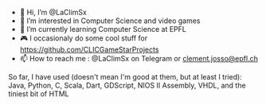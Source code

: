 - 👋 Hi, I’m @LaClimSx
- 👀 I’m interested in Computer Science and video games
- 🌱 I’m currently learning Computer Science at EPFL
- 🎮 I occasionaly do some cool stuff for https://github.com/CLICGameStarProjects
- 📫 How to reach me : @LaClimSx on Telegram or clement.josso@epfl.ch

So far, I have used (doesn't mean I'm good at them, but at least I tried): Java, Python, C, Scala, Dart, GDScript, NIOS II Assembly, VHDL, and the tiniest bit of HTML

<!---
ClementJosso/ClementJosso is a ✨ special ✨ repository because its `README.md` (this file) appears on your GitHub profile.
You can click the Preview link to take a look at your changes.
--->
